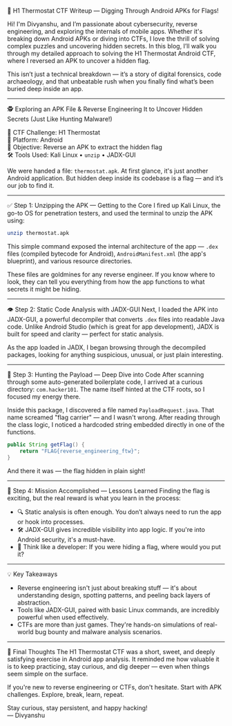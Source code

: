  🔐 H1 Thermostat CTF Writeup — Digging Through Android APKs for Flags!

Hi! I'm Divyanshu, and I’m passionate about cybersecurity, reverse engineering, and exploring the internals of mobile apps. Whether it's breaking down Android APKs or diving into CTFs, I love the thrill of solving complex puzzles and uncovering hidden secrets. In this blog, I’ll walk you through my detailed approach to solving the H1 Thermostat Android CTF, where I reversed an APK to uncover a hidden flag. 

This isn’t just a technical breakdown — it’s a story of digital forensics, code archaeology, and that unbeatable rush when you finally find what’s been buried deep inside an app.

---

🕵️ Exploring an APK File & Reverse Engineering It to Uncover Hidden Secrets (Just Like Hunting Malware!)

🔐 CTF Challenge: H1 Thermostat  
📱 Platform: Android  
🎯 Objective: Reverse an APK to extract the hidden flag  
🛠️ Tools Used: Kali Linux • `unzip` • JADX-GUI

We were handed a file: `thermostat.apk`. At first glance, it's just another Android application. But hidden deep inside its codebase is a flag — and it’s our job to find it.

---

 ✅ Step 1: Unzipping the APK — Getting to the Core
I fired up Kali Linux, the go-to OS for penetration testers, and used the terminal to unzip the APK using:
```bash
unzip thermostat.apk
```
This simple command exposed the internal architecture of the app — `.dex` files (compiled bytecode for Android), `AndroidManifest.xml` (the app's blueprint), and various resource directories.

These files are goldmines for any reverse engineer. If you know where to look, they can tell you everything from how the app functions to what secrets it might be hiding.

---

 👁️ Step 2: Static Code Analysis with JADX-GUI
Next, I loaded the APK into JADX-GUI, a powerful decompiler that converts `.dex` files into readable Java code. Unlike Android Studio (which is great for app development), JADX is built for speed and clarity — perfect for static analysis.

As the app loaded in JADX, I began browsing through the decompiled packages, looking for anything suspicious, unusual, or just plain interesting.

---

 🔎 Step 3: Hunting the Payload — Deep Dive into Code
After scanning through some auto-generated boilerplate code, I arrived at a curious directory: `com.hacker101`. The name itself hinted at the CTF roots, so I focused my energy there.

Inside this package, I discovered a file named `PayloadRequest.java`. That name screamed "flag carrier" — and I wasn't wrong. After reading through the class logic, I noticed a hardcoded string embedded directly in one of the functions.

```java
public String getFlag() {
    return "FLAG{reverse_engineering_ftw}";
}
```
And there it was — the flag hidden in plain sight!

---

 🚀 Step 4: Mission Accomplished — Lessons Learned
Finding the flag is exciting, but the real reward is what you learn in the process:

- 🔍 Static analysis is often enough. You don’t always need to run the app or hook into processes.
- 🛠️ JADX-GUI gives incredible visibility into app logic. If you're into Android security, it's a must-have.
- 🧠 Think like a developer: If you were hiding a flag, where would you put it?

---

 💡 Key Takeaways
- Reverse engineering isn't just about breaking stuff — it's about understanding design, spotting patterns, and peeling back layers of abstraction.
- Tools like JADX-GUI, paired with basic Linux commands, are incredibly powerful when used effectively.
- CTFs are more than just games. They're hands-on simulations of real-world bug bounty and malware analysis scenarios.

---

 📝 Final Thoughts
The H1 Thermostat CTF was a short, sweet, and deeply satisfying exercise in Android app analysis. It reminded me how valuable it is to keep practicing, stay curious, and dig deeper — even when things seem simple on the surface.

If you're new to reverse engineering or CTFs, don't hesitate. Start with APK challenges. Explore, break, learn, repeat.

Stay curious, stay persistent, and happy hacking!  
— Divyanshu

